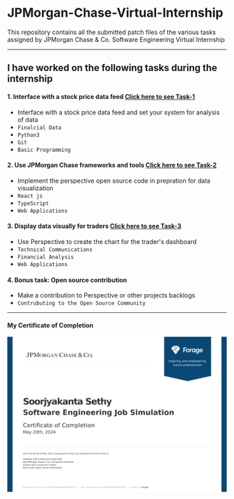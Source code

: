 # JPMorgan-Chase-Virtual-Internship
This repository contains all the submitted patch files of the various tasks assigned by JPMorgan Chase & Co. Software Engineering Virtual Internship

---
## I have worked on the following tasks during the internship
#### 1. Interface with a stock price data feed [Click here to see Task-1](https://github.com/PratyushKumar-0903/JP-Morgan-Virtual-Internship-2022/tree/master/Task_1/solution)
- Interface with a stock price data feed and set your system for analysis of data
- `Finalcial Data` 
- `Python3`
- `Git`
- `Basic Programming`

#### 2. Use JPMorgan Chase frameworks and tools [Click here to see Task-2](https://github.com/PratyushKumar-0903/JP-Morgan-Virtual-Internship-2022/tree/master/Task_2/solution)
- Implement the perspective open source code in prepration for data visualization 
- `React js` 
- `TypeScript`
- `Web Applications`

#### 3. Display data visually for traders [Click here to see Task-3](https://github.com/PratyushKumar-0903/JP-Morgan-Virtual-Internship-2022/tree/master/Task_3/solution)
- Use Perspective to create the chart for the trader's dashboard  
- `Technical Communications` 
- `Financial Analysis`
- `Web Applications`
#### 4. Bonus task: Open source contribution
- Make a contribution to Perspective or other projects backlogs 
- `Contrubuting to the Open Source Community`
---
#### My Certificate of Completion


<a href="https://forage-uploads-prod.s3.amazonaws.com/completion-certificates/J.P.%20Morgan/R5iK7HMxJGBgaSbvk_J.P.%20Morgan_wWnS5MXik3f2iRyQA_1716178277355_completion_certificate.pdf"><p align= "center"><img src="https://github.com/soorjya/J.P.-Morgan-Software-Engineering-Virtual-Experience/blob/main/Certificate.png"></p></a>
